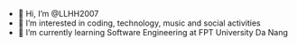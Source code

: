 - 👋 Hi, I’m @LLHH2007
- 👀 I’m interested in coding, technology, music and social activities
- 🌱 I’m currently learning Software Engineering at FPT University Da Nang


<!---
LLHH2007/LLHH2007 is a ✨ special ✨ repository because its `README.md` (this file) appears on your GitHub profile.
You can click the Preview link to take a look at your changes.
--->
